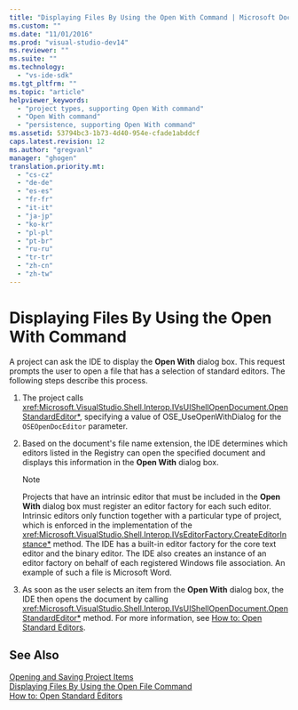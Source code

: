 ```yaml
---
title: "Displaying Files By Using the Open With Command | Microsoft Docs"
ms.custom: ""
ms.date: "11/01/2016"
ms.prod: "visual-studio-dev14"
ms.reviewer: ""
ms.suite: ""
ms.technology: 
  - "vs-ide-sdk"
ms.tgt_pltfrm: ""
ms.topic: "article"
helpviewer_keywords: 
  - "project types, supporting Open With command"
  - "Open With command"
  - "persistence, supporting Open With command"
ms.assetid: 53794bc3-1b73-4d40-954e-cfade1abddcf
caps.latest.revision: 12
ms.author: "gregvanl"
manager: "ghogen"
translation.priority.mt: 
  - "cs-cz"
  - "de-de"
  - "es-es"
  - "fr-fr"
  - "it-it"
  - "ja-jp"
  - "ko-kr"
  - "pl-pl"
  - "pt-br"
  - "ru-ru"
  - "tr-tr"
  - "zh-cn"
  - "zh-tw"
---
```

# Displaying Files By Using the Open With Command
A project can ask the IDE to display the **Open With** dialog box. This request prompts the user to open a file that has a selection of standard editors. The following steps describe this process.  
  
1.  The project calls <xref:Microsoft.VisualStudio.Shell.Interop.IVsUIShellOpenDocument.OpenStandardEditor*>, specifying a value of OSE_UseOpenWithDialog for the `OSEOpenDocEditor` parameter.  
  
2.  Based on the document's file name extension, the IDE determines which editors listed in the Registry can open the specified document and displays this information in the **Open With** dialog box.  
  
    > [!NOTE]
    >  Projects that have an intrinsic editor that must be included in the **Open With** dialog box must register an editor factory for each such editor. Intrinsic editors only function together with a particular type of project, which is enforced in the implementation of the <xref:Microsoft.VisualStudio.Shell.Interop.IVsEditorFactory.CreateEditorInstance*> method. The IDE has a built-in editor factory for the core text editor and the binary editor. The IDE also creates an instance of an editor factory on behalf of each registered Windows file association. An example of such a file is Microsoft Word.  
  
3.  As soon as the user selects an item from the **Open With** dialog box, the IDE then opens the document by calling <xref:Microsoft.VisualStudio.Shell.Interop.IVsUIShellOpenDocument.OpenStandardEditor*> method. For more information, see [How to: Open Standard Editors](../../extensibility/how-to-open-standard-editors.md).  
  
## See Also  
 [Opening and Saving Project Items](../../extensibility/internals/opening-and-saving-project-items.md)   
 [Displaying Files By Using the Open File Command](../../extensibility/internals/displaying-files-by-using-the-open-file-command.md)   
 [How to: Open Standard Editors](../../extensibility/how-to-open-standard-editors.md)